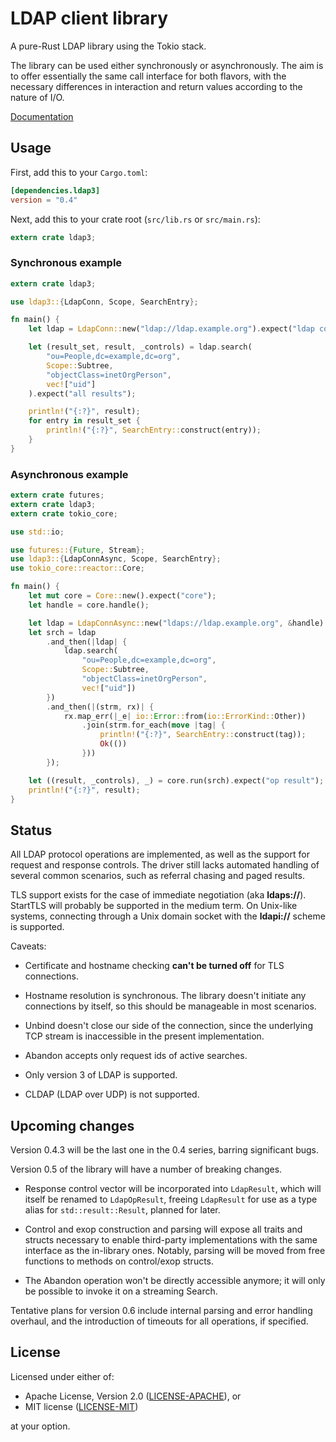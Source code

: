 # LDAP client library

A pure-Rust LDAP library using the Tokio stack.

The library can be used either synchronously or asynchronously. The aim is to
offer essentially the same call interface for both flavors, with the necessary
differences in interaction and return values according to the nature of I/O.

[Documentation](https://docs.rs/ldap3/)

## Usage

First, add this to your `Cargo.toml`:

```toml
[dependencies.ldap3]
version = "0.4"
```

Next, add this to your crate root (`src/lib.rs` or `src/main.rs`):

```rust
extern crate ldap3;
```

### Synchronous example

```rust
extern crate ldap3;

use ldap3::{LdapConn, Scope, SearchEntry};

fn main() {
    let ldap = LdapConn::new("ldap://ldap.example.org").expect("ldap conn");

    let (result_set, result, _controls) = ldap.search(
        "ou=People,dc=example,dc=org",
        Scope::Subtree,
        "objectClass=inetOrgPerson",
        vec!["uid"]
    ).expect("all results");

    println!("{:?}", result);
    for entry in result_set {
        println!("{:?}", SearchEntry::construct(entry));
    }
}
```

### Asynchronous example

```rust
extern crate futures;
extern crate ldap3;
extern crate tokio_core;

use std::io;

use futures::{Future, Stream};
use ldap3::{LdapConnAsync, Scope, SearchEntry};
use tokio_core::reactor::Core;

fn main() {
    let mut core = Core::new().expect("core");
    let handle = core.handle();

    let ldap = LdapConnAsync::new("ldaps://ldap.example.org", &handle).expect("ldap conn");
    let srch = ldap
        .and_then(|ldap| {
            ldap.search(
                "ou=People,dc=example,dc=org",
                Scope::Subtree,
                "objectClass=inetOrgPerson",
                vec!["uid"])
        })
        .and_then(|(strm, rx)| {
            rx.map_err(|_e| io::Error::from(io::ErrorKind::Other))
                .join(strm.for_each(move |tag| {
                    println!("{:?}", SearchEntry::construct(tag));
                    Ok(())
                }))
        });

    let ((result, _controls), _) = core.run(srch).expect("op result");
    println!("{:?}", result);
}
```

## Status

All LDAP protocol operations are implemented, as well as the support for request
and response controls. The driver still lacks automated handling of several common
scenarios, such as referral chasing and paged results.

TLS support exists for the case of immediate negotiation (aka __ldaps://__).
StartTLS will probably be supported in the medium term. On Unix-like systems,
connecting through a Unix domain socket with the __ldapi://__ scheme is
supported.

Caveats:

* Certificate and hostname checking __can't be turned off__ for TLS connections.

* Hostname resolution is synchronous. The library doesn't initiate any
  connections by itself, so this should be manageable in most scenarios.

* Unbind doesn't close our side of the connection, since the underlying
  TCP stream is inaccessible in the present implementation.

* Abandon accepts only request ids of active searches.

* Only version 3 of LDAP is supported.

* CLDAP (LDAP over UDP) is not supported.

## Upcoming changes

Version 0.4.3 will be the last one in the 0.4 series, barring significant bugs.

Version 0.5 of the library will have a number of breaking changes.

* Response control vector will be incorporated into `LdapResult`, which will
  itself be renamed to `LdapOpResult`, freeing `LdapResult` for use as a type
  alias for `std::result::Result`, planned for later.

* Control and exop construction and parsing will expose all traits and structs
  necessary to enable third-party implementations with the same interface as the in-library
  ones. Notably, parsing will be moved from free functions to methods on
  control/exop structs.

* The Abandon operation won't be directly accessible anymore; it will only be possible
  to invoke it on a streaming Search.

Tentative plans for version 0.6 include internal parsing and error handling overhaul,
and the introduction of timeouts for all operations, if specified.

## License

Licensed under either of:

 * Apache License, Version 2.0 ([LICENSE-APACHE](LICENSE-APACHE)), or
 * MIT license ([LICENSE-MIT](LICENSE-MIT))

at your option.
